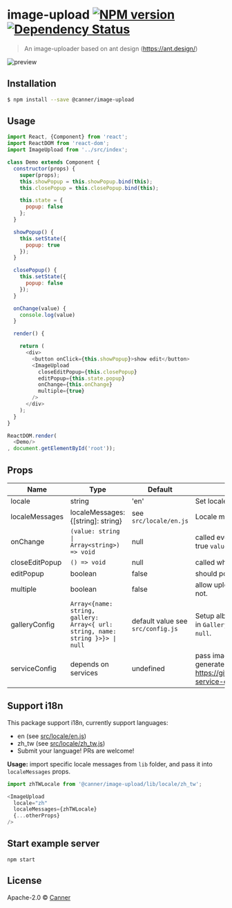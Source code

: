 # image-upload [![NPM version][npm-image]][npm-url]  [![Dependency Status][daviddm-image]][daviddm-url]
> An image-uploader based on ant design (https://ant.design/)

![preview](./docs/image-upload.gif)

## Installation

```sh
$ npm install --save @canner/image-upload
```

## Usage

```js
import React, {Component} from 'react';
import ReactDOM from 'react-dom';
import ImageUpload from '../src/index';

class Demo extends Component {
  constructor(props) {
    super(props);
    this.showPopup = this.showPopup.bind(this);
    this.closePopup = this.closePopup.bind(this);

    this.state = {
      popup: false
    };
  }

  showPopup() {
    this.setState({
      popup: true
    });
  }

  closePopup() {
    this.setState({
      popup: false
    });
  }

  onChange(value) {
    console.log(value)
  }

  render() {

    return (
      <div>
        <button onClick={this.showPopup}>show edit</button>
        <ImageUpload
          closeEditPopup={this.closePopup}
          editPopup={this.state.popup}
          onChange={this.onChange}
          multiple={true}
        />
      </div>
    );
  }
}

ReactDOM.render(
  <Demo/>
, document.getElementById('root'));

```

## Props

| Name         | Type    | Default | Description |
| ------------ | ------- | ------- | ----------- |
| locale | string | 'en' | Set locale |
| localeMessages | localeMessages: {[string]: string} | see `src/locale/en.js` | Locale messages |
| onChange | `(value: string \| Array<string>) => void` | null | called every change, if `multiple` to true `value` is an array. |
| closeEditPopup | `() => void` | null | called when close |
| editPopup | boolean | false | should popup show or not |
| multiple | boolean | false | allow upload multiple images or not. |
| galleryConfig | `Array<{name: string, gallery: Array<{ url: string, name: string }>}> \| null` | default value see `src/config.js` | Setup albums for users to choose, in `Gallery` tab, disable if set to `null`. |
| serviceConfig | depends on services | undefined | pass image configurations generate from: https://github.com/Canner/image-service-config |

## Support i18n

This package support i18n, currently support languages:

- en (see [src/locale/en.js](./src/locale/en.js))
- zh_tw (see [src/locale/zh_tw.js](./src/locale/zh_tw.js))
- Submit your language! PRs are welcome!

**Usage:** import specific locale messages from `lib` folder, and pass it into `localeMessages` props.

```js
import zhTWLocale from '@canner/image-upload/lib/locale/zh_tw';

<ImageUpload
  locale="zh"
  localeMessages={zhTWLocale}
  {...otherProps}
/>
```


## Start example server

```
npm start
```

## License

Apache-2.0 © [Canner](https://www.canner.io)


[npm-image]: https://badge.fury.io/js/%40canner%2Fimage-upload.svg
[npm-url]: https://npmjs.org/package/@canner/image-upload
[travis-image]: https://travis-ci.org/Canner/image-upload.svg?branch=master
[travis-url]: https://travis-ci.org/Canner/image-upload
[daviddm-image]: https://david-dm.org/Canner/image-upload.svg?theme=shields.io
[daviddm-url]: https://david-dm.org/Canner/image-upload
